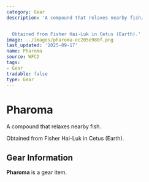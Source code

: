 ```yaml
---
category: Gear
description: 'A compound that relaxes nearby fish.


  Obtained from Fisher Hai-Luk in Cetus (Earth).'
image: ../images/pharoma-ec205e980f.png
last_updated: '2025-09-17'
name: Pharoma
source: WFCD
tags:
- Gear
tradable: false
type: Gear
---
```


# Pharoma

A compound that relaxes nearby fish.

Obtained from Fisher Hai-Luk in Cetus (Earth).

## Gear Information

**Pharoma** is a gear item.

